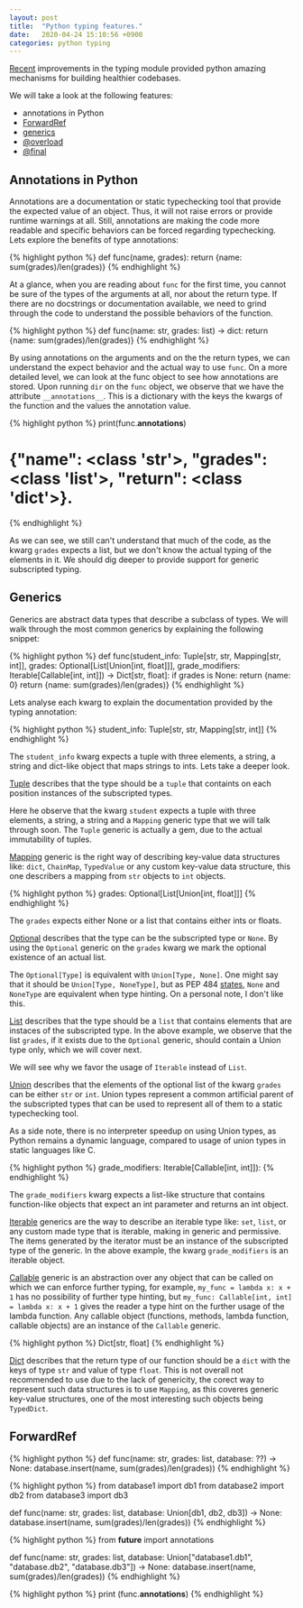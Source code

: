 ```yaml
---
layout: post
title:  "Python typing features."
date:   2020-04-24 15:10:56 +0900
categories: python typing
---
```


[Recent](https://docs.python.org/3/whatsnew/3.8.html#typing) improvements in the typing module provided python amazing mechanisms for building healthier codebases.

We will take a look at the following features:
* annotations in Python
* [ForwardRef](https://docs.python.org/3/library/typing.html#typing.ForwardRef)
* [generics](https://docs.python.org/3/library/typing.html#generics)
* [@overload](https://docs.python.org/3/library/typing.html#typing.overload)
* [@final](https://docs.python.org/3/library/typing.html#typing.final)

## Annotations in Python

Annotations are a documentation or static typechecking tool that provide the expected value of an object. Thus, it will not raise errors or provide runtime warnings
at all. Still, annotations are making the code more readable and specific behaviors can be forced regarding typechecking. Lets explore the benefits of type annotations: 

{% highlight python %}
def func(name, grades):
  return {name: sum(grades)/len(grades)}
{% endhighlight %}

At a glance, when you are reading about `func` for the first time, you cannot be sure of the types of the arguments at all, nor about the return type. If there are no docstrings
or documentation available, we need to grind through the code to understand the possible behaviors of the function.

{% highlight python %}
def func(name: str, grades: list) -> dict:
    return {name: sum(grades)/len(grades)}
{% endhighlight %}

By using annotations on the arguments and on the the return types, we can understand the expect behavior and the actual way to use `func`. On a more detailed level, we can look at
the func object to see how annotations are stored. Upon running `dir` on the `func` object, we observe that we have the attribute `__annotations__`. This is a dictionary with the keys
the kwargs of the function and the values the annotation value.


{% highlight python %}
print(func.__annotations__)
# {"name": <class 'str'>, "grades": <class 'list'>, "return": <class 'dict'>}.
{% endhighlight %}

As we can see, we still can't understand that much of the code, as the kwarg `grades` expects a list, but we don't know the actual typing of the elements in it. We should dig deeper to provide
support for generic subscripted typing.

## Generics

Generics are abstract data types that describe a subclass of types. We will walk through the most common generics by explaining the following snippet:

{% highlight python %}
def func(student_info: Tuple[str, str, Mapping[str, int]],
            grades: Optional[List[Union[int, float]]],
            grade_modifiers: Iterable[Callable[int, int]]) -> Dict[str, float]:
    if grades is None:
        return {name: 0}
    return {name: sum(grades)/len(grades)}
{% endhighlight %}

Lets analyse each kwarg to explain the documentation provided by the typing annotation:


{% highlight python %}
student_info: Tuple[str, str, Mapping[str, int]]
{% endhighlight %}


The `student_info` kwarg expects a tuple with three elements, a string, a string and dict-like object that maps strings to ints. Lets take a deeper look.

[Tuple](https://docs.python.org/3/library/typing.html#typing.Tuple) describes that the type should be a `tuple` that containts on each position instances of the subscripted types.

Here he observe that the kwarg `student` expects a tuple with three elements, a string, a string and a `Mapping` generic type that we will talk through soon. The `Tuple` generic is actually a gem, due to the actual immutability of tuples.

[Mapping](https://docs.python.org/3/library/typing.html#typing.Mapping) generic is the right way of describing key-value data structures like: `dict`, `ChainMap`, `TypedValue` or any custom key-value data structure, this one describers a mapping from `str` objects
to `int` objects.

 
{% highlight python %}
grades: Optional[List[Union[int, float]]]
{% endhighlight %}

The `grades` expects either None or a list that contains either ints or floats.

[Optional](https://docs.python.org/3/library/typing.html#typing.Optional) describes that the type can be the subscripted type or `None`. By using the `Optional` generic on the `grades` kwarg we mark the optional existence of an actual list.

The `Optional[Type]` is equivalent with `Union[Type, None]`. One might say that it should be `Union[Type, NoneType]`, but as PEP 484 [states](https://www.python.org/dev/peps/pep-0484/#using-none), `None` and `NoneType` are equivalent when type hinting. On a personal note, I don't like this.
 
[List](https://docs.python.org/3/library/typing.html#typing.List) describes that the type should be a `list` that contains elements that are instaces of the subscripted type. In the above example, we observe that the list `grades`, if it exists due to the `Optional` generic, should contain a Union type only, which we will cover next.

We will see why we favor the usage of `Iterable` instead of `List`.

[Union](https://docs.python.org/3/library/typing.html#typing.Union) describes that the  elements of the optional list of the kwarg `grades` can be either `str` or `int`. Union types represent a common artificial parent of the subscripted types that can be used to represent all of them to a static typechecking tool.

As a side note, there is no interpreter speedup on using Union types, as Python remains a dynamic language, compared to usage of union types in static languages like C.

{% highlight python %}
grade_modifiers: Iterable[Callable[int, int]]):
{% endhighlight %}

The `grade_modifiers` kwarg expects a list-like structure that contains function-like objects that expect an int parameter and returns an int object.

[Iterable](https://docs.python.org/3/library/typing.html#typing.Iterable) generics are the way to describe an iterable type like: `set`, `list`, or any custom made type that is iterable, making in generic and permissive. The items generated by the iterator must be an instance of the
subscripted type of the generic. In the above example, the kwarg `grade_modifiers` is an iterable object.

[Callable](https://docs.python.org/3/library/typing.html#typing.Callable) generic is an abstraction over any object that can be called on which we can enforce further typing, for example, `my_func = lambda x: x + 1` has no possibility of further type hinting, but `my_func: Callable[int, int] = lambda x: x + 1` gives the reader a type hint on the further usage of the lambda function.
Any callable object (functions, methods, lambda function, callable objects) are an instance of the `Callable` generic.

{% highlight python %}
Dict[str, float]
{% endhighlight %}

[Dict](https://docs.python.org/3/library/typing.html#typing.Dict) describes that the return type of our function should be a `dict` with the keys of type `str` and value of type `float`.
This is not overall not recommended to use due to the lack of genericity, the corect way to represent such data structures is to use `Mapping`, as this coveres generic key-value structures, one of the most interesting such objects being `TypedDict`.


## ForwardRef

{% highlight python %}
def func(name: str, grades: list, database: ??) -> None:
    database.insert(name, sum(grades)/len(grades))
{% endhighlight %}


{% highlight python %}
from database1 import db1
from database2 import db2
from database3 import db3

def func(name: str, grades: list, database: Union[db1, db2, db3]) -> None:
    database.insert(name, sum(grades)/len(grades))
{% endhighlight %}


{% highlight python %}
from __future__ import annotations

def func(name: str, grades: list, database: Union["database1.db1", "database.db2", "database.db3"]) -> None:
    database.insert(name, sum(grades)/len(grades))
{% endhighlight %}


{% highlight python %}
print (func.__annotations__)
{% endhighlight %}
